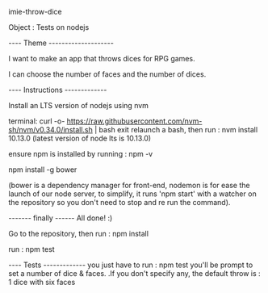 imie-throw-dice

Object : Tests on nodejs

---- Theme --------------------

I want to make an app that throws dices for RPG games.

I can choose the number of faces and the number of dices.

---- Instructions -------------

Install an LTS version of nodejs
using nvm

terminal:
curl -o- https://raw.githubusercontent.com/nvm-sh/nvm/v0.34.0/install.sh | bash
exit
relaunch a bash, then run :
nvm install 10.13.0 (latest version of node lts is 10.13.0)

ensure npm is installed by running : npm -v

npm install -g bower

(bower is a dependency manager for front-end, nodemon is for ease the launch of our node server,
 to simplify, it runs 'npm start' with a watcher on the repository so you don't need to stop and re run the command).

------- finally ------
All done! :)

Go to the repository, then run :
npm install

run :
npm test

---- Tests -------------
you just have to run :
npm test
you'll be prompt to set a number of dice & faces.
.If you don't specify any, the default throw is : 1 dice with six faces



